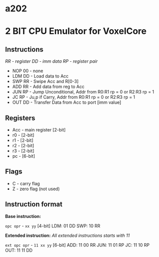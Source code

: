 # a202
# 2 BIT CPU Emulator for VoxelCore


## Instructions

*RR - register*
*DD - imm data*
*RP - register pair*

- NOP 00 - none
- LDM DD - Load data to Acc
- SWP RR - Swipe Acc and R[0-3]
- ADD RR - Add data from reg to Acc
- JUN RP - Jump Unconditional, Addr from R0:R1 rp = 0 or R2:R3 rp = 1
- JC RP  - Ju,p if Carry, Addr from R0:R1 rp = 0 or R2:R3 rp = 1
- OUT DD - Transfer Data from Acc to port [imm value]

## Registers

- Acc - main register [2-bit]
- r0 - [2-bit]
- r1 - [2-bit]
- r2 - [2-bit]
- r3 - [2-bit]
- pc - [6-bit]

## Flags

- C - carry flag
- Z - zero flag (not used)

## Instruction format

**Base instruction:**

`opc opr` - `xx yy` [4-bit]
LDM: 01 DD
SWP: 10 RR

**Extended instruction:**
*All extended instructions starts with 11*

`ext opc opr` - `11 xx yy` [6-bit]
ADD: 11 00 RR
JUN: 11 01 RP
JC:  11 10 RP
OUT: 11 11 DD




